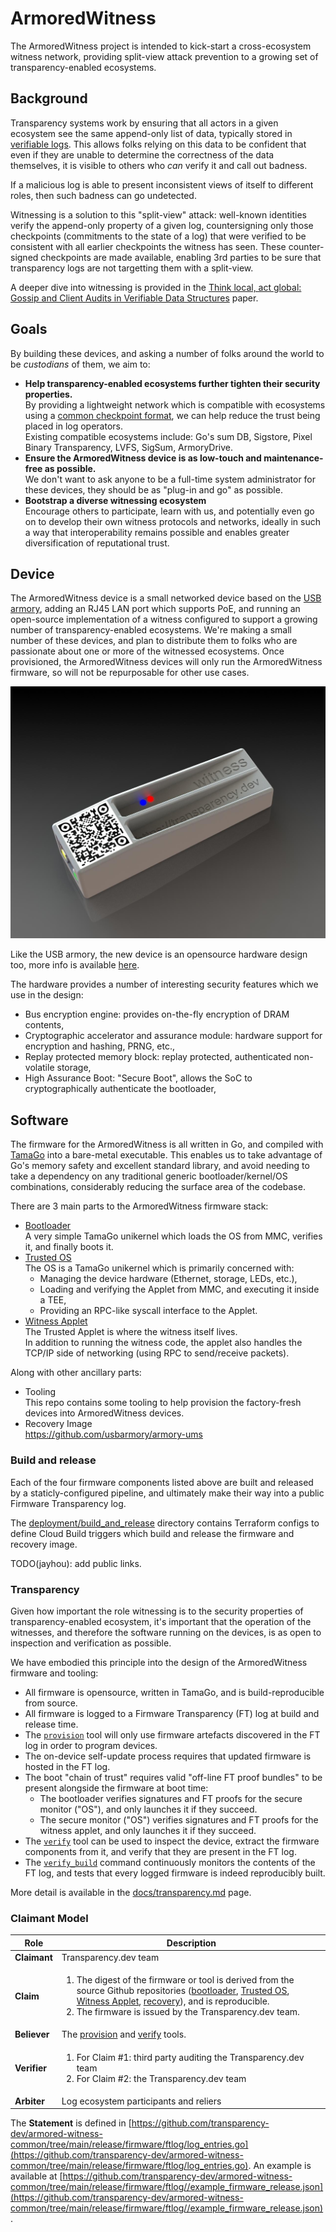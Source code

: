 # ArmoredWitness

The ArmoredWitness project is intended to kick-start a cross-ecosystem witness network, providing split-view attack prevention to a growing set of transparency-enabled ecosystems.

## Background

Transparency systems work by ensuring that all actors in a given ecosystem see the same append-only list of data, typically stored in [verifiable logs](https://transparency.dev/verifiable-data-structures/). This allows folks relying on this data to be confident that even if they are unable to determine the correctness of the data themselves, it is visible to others who _can_ verify it and call out badness.

If a malicious log is able to present inconsistent views of itself to different roles, then such badness can go undetected.

Witnessing is a solution to this "split-view" attack: well-known identities verify the append-only property of a given log, countersigning only those checkpoints (commitments to the state of a log) that were verified to be consistent with all earlier checkpoints the witness has seen. These counter-signed checkpoints are made available, enabling 3rd parties to be sure that transparency logs are not targetting them with a split-view.

A deeper dive into witnessing is provided in the [Think local, act global: Gossip and Client Audits in Verifiable Data Structures](https://arxiv.org/pdf/2011.04551.pdf) paper.

## Goals

By building these devices, and asking a number of folks around the world to be _custodians_ of them, we aim to:

* **Help transparency-enabled ecosystems further tighten their security properties.** \
By providing a lightweight network which is compatible with ecosystems using a [common checkpoint format](https://github.com/transparency-dev/formats/tree/main/log), we can help reduce the trust being placed in log operators.  \
Existing compatible ecosystems include: Go's sum DB, Sigstore, Pixel Binary Transparency, LVFS, SigSum, ArmoryDrive.
* **Ensure the ArmoredWitness device is as low-touch and maintenance-free as possible.** \
We don't want to ask anyone to be a full-time system administrator for these devices, they should be as "plug-in and go" as possible.
* **Bootstrap a diverse witnessing ecosystem** \
Encourage others to participate, learn with us, and potentially even go on to develop their own witness protocols and networks, ideally in such a way that interoperability remains possible and enables greater diversification of reputational trust.

## Device

The ArmoredWitness device is a small networked device based on the [USB armory](https://github.com/usbarmory/usbarmory/wiki), adding an RJ45 LAN port which supports PoE, and running an open-source implementation of a witness configured to support a growing number of transparency-enabled ecosystems.
We're making a small number of these devices, and plan to distribute them to folks who are passionate about one or more of the witnessed ecosystems.
Once provisioned, the ArmoredWitness devices will only run the ArmoredWitness firmware, so will not be repurposable for other use cases.

![alt_text](images/armored-witness-render.png "ArmoredWitness case render")

Like the USB armory, the new device is an opensource hardware design too, more info is available [here](https://github.com/usbarmory/usbarmory/wiki/Mk-II-LAN).

The hardware provides a number of interesting security features which we use in the design:

* Bus encryption engine: provides on-the-fly encryption of DRAM contents,
* Cryptographic accelerator and assurance module: hardware support for encryption and hashing, PRNG, etc.,
* Replay protected memory block: replay protected, authenticated non-volatile storage,
* High Assurance Boot: "Secure Boot", allows the SoC to cryptographically authenticate the bootloader,

## Software

The firmware for the ArmoredWitness is all written in Go, and compiled with [TamaGo](https://github.com/usbarmory/tamago) into a bare-metal executable. This enables us to take advantage of Go's memory safety and excellent standard library, and avoid needing to take a dependency on any traditional generic bootloader/kernel/OS combinations, considerably reducing the surface area of the codebase.

There are 3 main parts to the ArmoredWitness firmware stack:

* [Bootloader](https://github.com/transparency-dev/armored-witness-boot) \
A very simple TamaGo unikernel which loads the OS from MMC, verifies it, and finally boots it.
* [Trusted OS](https://github.com/transparency-dev/armored-witness-os) \
The OS is a TamaGo unikernel which is primarily concerned with:
  * Managing the device hardware (Ethernet, storage, LEDs, etc.),
  * Loading and verifying the Applet from MMC, and executing it inside a TEE,
  * Providing an RPC-like syscall interface to the Applet.
* [Witness Applet](https://github.com/transparency-dev/armored-witness-applet)  \
The Trusted Applet is where the witness itself lives. \
In addition to running the witness code, the applet also handles the TCP/IP side of networking (using RPC to send/receive packets).

Along with other ancillary parts:

* Tooling \
This repo contains some tooling to help provision the factory-fresh devices into ArmoredWitness devices.
* Recovery Image \
<https://github.com/usbarmory/armory-ums>

### Build and release

Each of the four firmware components listed above are built and released by a staticly-configured pipeline, and ultimately make their way into a public Firmware Transparency log.

The [deployment/build_and_release](deployment/build_and_release) directory contains Terraform configs to define Cloud Build triggers which build and release the firmware and recovery image.

TODO(jayhou): add public links.

### Transparency

Given how important the role witnessing is to the security properties of transparency-enabled ecosystem, it's important that the operation of the witnesses, and therefore the software running on the devices, is as open to inspection and verification as possible.

We have embodied this principle into the design of the ArmoredWitness firmware and tooling:

* All firmware is opensource, written in TamaGo, and is build-reproducible from source.
* All firmware is logged to a Firmware Transparency (FT) log at build and release time.
* The [`provision`](cmd/provision/) tool will only use firmware artefacts discovered in the FT log in order to program devices.
* The on-device self-update process requires that updated firmware is hosted in the FT log.
* The boot "chain of trust" requires valid "off-line FT proof bundles" to be present alongside the firmware at boot time:
  * The bootloader verifies signatures and FT proofs for the secure monitor ("OS"), and only launches it if they succeed.
  * The secure monitor ("OS") verifies signatures and FT proofs for the witness applet, and only launches it if they succeed.
* The [`verify`](cmd/verify) tool can be used to inspect the device, extract the firmware components from it, and verify that they are present in the FT log.
* The [`verify_build`](cmd/verify_build) command continuously monitors the contents of the FT log, and tests that every logged firmware is indeed reproducibly built.

More detail is available in the [docs/transparency.md](/docs/transparency.md) page.

### Claimant Model

| Role         | Description |
| -----------  | ----------- |
| **Claimant** | Transparency.dev team |
| **Claim**    | <ol><li>The digest of the firmware or tool is derived from the source Github repositories ([bootloader](https://github.com/transparency-dev/armored-witness-boot), [Trusted OS](https://github.com/transparency-dev/armored-witness-os), [Witness Applet](https://github.com/transparency-dev/armored-witness-applet), [recovery](https://github.com/transparency-dev/armored-witness-boot/tree/main/recovery)), and is reproducible.</li><li>The firmware is issued by the Transparency.dev team.</li></ol> |
| **Believer** | The [provision](https://github.com/transparency-dev/armored-witness/tree/main/cmd/provision) and [verify](https://github.com/transparency-dev/armored-witness/tree/main/cmd/verify) tools. |
| **Verifier** | <ol><li>For Claim #1: third party auditing the Transparency.dev team</li><li>For Claim #2: the Transparency.dev team</li></ol> |
| **Arbiter**  | Log ecosystem participants and reliers |

The **Statement** is defined in
[https://github.com/transparency-dev/armored-witness-common/tree/main/release/firmware/ftlog/log_entries.go](https://github.com/transparency-dev/armored-witness-common/tree/main/release/firmware/ftlog/log_entries.go).
An example is available at
[https://github.com/transparency-dev/armored-witness-common/tree/main/release/firmware/ftlog//example_firmware_release.json](https://github.com/transparency-dev/armored-witness-common/tree/main/release/firmware/ftlog//example_firmware_release.json).